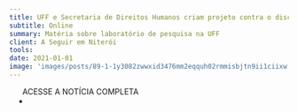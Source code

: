 ```yaml
---
title: UFF e Secretaria de Direitos Humanos criam projeto contra o discurso de ódio e fake news
subtitle: Online
summary: Matéria sobre laboratório de pesquisa na UFF
client: A Seguir em Niterói
tools: 
date: 2021-01-01
image: 'images/posts/89-1-1y3082zwwxid3476mm2eqquh02rmmisbjtn9ii1ciixw.png'
---
```




<div class="post__share"><ul class="share__list list-reset">ACESSE A NOTÍCIA COMPLETA<li class="share__item" style="margin-left: 10px"><a class="share__link share__facebook" style="background: #fa5657" href="https://aseguirniteroi.com.br/post/uff-e-secretaria-de-direitos-humanos-criam-projeto-para-combate-do-discurso-de-%C3%B3dio-e-de-fake-news" 
onclick=window.open(this.href, 'pop-up', 'left=20,top=20,width=500,height=500,toolbar=1,resizable=0'); return false;" title="Link" rel="nofollow"><i class="fa-solid fa-link"></i></a></li></ul></div>
<!-- <div class="gallery-box"><div class="gallery"><img src="/clipping/images/example-1.jpg" loading="lazy" alt="Project"><img src="/clipping/images/example-2.jpg" loading="lazy" alt="Project"></div><em>Gallery / <a href="https://www.freepik.com/" target="_blank">Freepic</a></em></div> -->